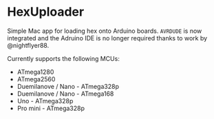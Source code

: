 HexUploader
===========

Simple Mac app for loading hex onto Arduino boards. `AVRDUDE` is now integrated and the Adruino IDE is no longer required thanks to work by @nightflyer88.

Currently supports the following MCUs:
* ATmega1280
* ATmega2560
* Duemilanove / Nano - ATmega328p
* Duemilanove / Nano - ATmega168
* Uno - ATmega328p
* Pro mini - ATmega328p
